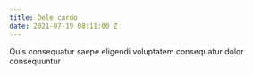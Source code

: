 ```yaml
---
title: Dele cardo
date: 2021-07-19 08:11:00 Z
---
```


Quis consequatur saepe eligendi voluptatem consequatur dolor consequuntur